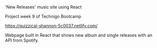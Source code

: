 'New Releases' music site using React

Project week 9 of Technigo Bootcamp

https://quizzical-shannon-5c0037.netlify.com/

Webpage built in React that shows new album and single releases with an API from Spotify.
